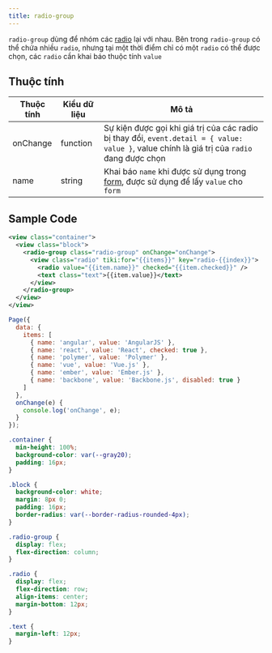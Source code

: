 ```yaml
---
title: radio-group
---
```


`radio-group` dùng để nhóm các [radio](radio) lại với nhau. Bên trong `radio-group` có thể chứa nhiều `radio`, nhưng tại một thời điểm chỉ có một `radio` có thể được chọn, các `radio` cần khai báo thuộc tính `value`

<!-- ## Quét mã để trải nghiệm

import { QRCode } from '@site/src/components/QRCode';

<QRCode page="pages/component/advance/form/radio-button/index" />

## Demo

import { Simulator } from '@site/src/components/Simulator';

<Simulator page="pages/component/advance/form/radio-button/index" /> -->

## Thuộc tính

| Thuộc tính | Kiểu dữ liệu | Mô tả                                                                                                                                        |
| ---------- | ------------ | -------------------------------------------------------------------------------------------------------------------------------------------- |
| onChange   | function     | Sự kiện được gọi khi giá trị của các radio bị thay đổi, `event.detail = { value: value }`, value chính là giá trị của `radio` đang được chọn |
| name       | string       | Khai báo `name` khi được sử dụng trong [form](form), được sử dụng để lấy `value` cho `form`                                                  |

## Sample Code

```xml title=index.txml
<view class="container">
  <view class="block">
    <radio-group class="radio-group" onChange="onChange">
      <view class="radio" tiki:for="{{items}}" key="radio-{{index}}">
        <radio value="{{item.name}}" checked="{{item.checked}}" />
        <text class="text">{{item.value}}</text>
      </view>
    </radio-group>
  </view>
</view>
```

```js title=index.js
Page({
  data: {
    items: [
      { name: 'angular', value: 'AngularJS' },
      { name: 'react', value: 'React', checked: true },
      { name: 'polymer', value: 'Polymer' },
      { name: 'vue', value: 'Vue.js' },
      { name: 'ember', value: 'Ember.js' },
      { name: 'backbone', value: 'Backbone.js', disabled: true }
    ]
  },
  onChange(e) {
    console.log('onChange', e);
  }
});
```

```css title=index.tcss
.container {
  min-height: 100%;
  background-color: var(--gray20);
  padding: 16px;
}

.block {
  background-color: white;
  margin: 8px 0;
  padding: 16px;
  border-radius: var(--border-radius-rounded-4px);
}

.radio-group {
  display: flex;
  flex-direction: column;
}

.radio {
  display: flex;
  flex-direction: row;
  align-items: center;
  margin-bottom: 12px;
}

.text {
  margin-left: 12px;
}
```
